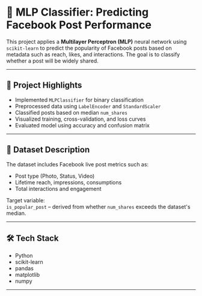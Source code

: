 # 🤖 MLP Classifier: Predicting Facebook Post Performance

This project applies a **Multilayer Perceptron (MLP)** neural network using `scikit-learn` to predict the popularity of Facebook posts based on metadata such as reach, likes, and interactions. The goal is to classify whether a post will be widely shared.

---

## 📌 Project Highlights

- Implemented `MLPClassifier` for binary classification
- Preprocessed data using `LabelEncoder` and `StandardScaler`
- Classified posts based on median `num_shares`
- Visualized training, cross-validation, and loss curves
- Evaluated model using accuracy and confusion matrix

---

## 📁 Dataset Description

The dataset includes Facebook live post metrics such as:
- Post type (Photo, Status, Video)
- Lifetime reach, impressions, consumptions
- Total interactions and engagement

Target variable:  
`is_popular_post` – derived from whether `num_shares` exceeds the dataset's median.

---

## 🛠️ Tech Stack

- Python
- scikit-learn
- pandas
- matplotlib
- numpy

---
